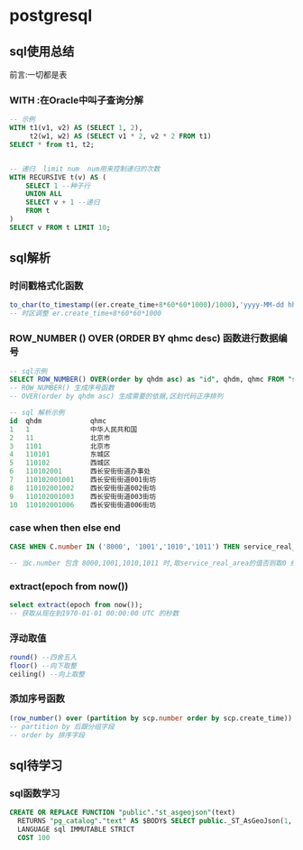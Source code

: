 # postgresql



## sql使用总结

前言:一切都是表

### WITH :在Oracle中叫子查询分解

```sql
-- 示例
WITH t1(v1, v2) AS (SELECT 1, 2),
     t2(w1, w2) AS (SELECT v1 * 2, v2 * 2 FROM t1)
SELECT * from t1, t2;


-- 递归  limit num  num用来控制递归的次数
WITH RECURSIVE t(v) AS (
    SELECT 1 --种子行
    UNION ALL
    SELECT v + 1 --递归
    FROM t
)
SELECT v FROM t LIMIT 10;
```









## sql解析

### 时间戳格式化函数

[参考资料]: https://blog.csdn.net/snn1410/article/details/7741283

```sql
to_char(to_timestamp((er.create_time+8*60*60*1000)/1000),'yyyy-MM-dd hh24:mi:ss') as update_time
-- 时区调整 er.create_time+8*60*60*1000
```



### ROW_NUMBER () OVER (ORDER BY qhmc desc) 函数进行数据编号

```sql
-- sql示例
SELECT ROW_NUMBER() OVER(order by qhdm asc) as "id", qhdm, qhmc FROM "sys_adminarea" limit 10
-- ROW_NUMBER() 生成序号函数
-- OVER(order by qhdm asc) 生成需要的依据,区划代码正序排列

-- sql 解析示例
id  qhdm			qhmc
1	1				中华人民共和国
2	11				北京市
3	1101			北京市
4	110101			东城区
5	110102			西城区
6	110102001		西长安街街道办事处
7	110102001001	西长安街街道001街坊
8	110102001002	西长安街街道002街坊
9	110102001003	西长安街街道003街坊
10	110102001006	西长安街街道006街坊

```



### case when then else end

```sql
CASE WHEN C.number IN ('8000', '1001','1010','1011') THEN service_real_area ELSE 0 END

-- 当c.number 包含 8000,1001,1010,1011 时,取service_real_area的值否则取0 结束
```



### extract(epoch from now())

```sql
select extract(epoch from now());
-- 获取从现在到1970-01-01 00:00:00 UTC 的秒数
```

### 浮动取值

```sql
round() --四舍五入
floor() --向下取整
ceiling() --向上取整
```



### 添加序号函数

[参考资料]:https://blog.csdn.net/wuyoudeyuer/article/details/91384971

```sql
(row_number() over (partition by scp.number order by scp.create_time))
-- partition by 后跟分组字段
-- order by 排序字段
```









## sql待学习



### sql函数学习

```sql
CREATE OR REPLACE FUNCTION "public"."st_asgeojson"(text)
  RETURNS "pg_catalog"."text" AS $BODY$ SELECT public._ST_AsGeoJson(1, $1::public.geometry,15,0);  $BODY$
  LANGUAGE sql IMMUTABLE STRICT
  COST 100
```

